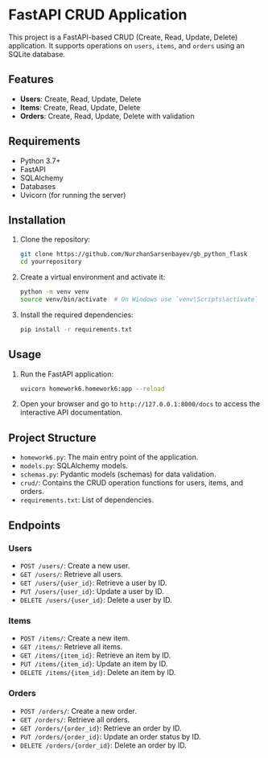 # FastAPI CRUD Application

This project is a FastAPI-based CRUD (Create, Read, Update, Delete) application. It supports operations on `users`, `items`, and `orders` using an SQLite database.

## Features

- **Users**: Create, Read, Update, Delete
- **Items**: Create, Read, Update, Delete
- **Orders**: Create, Read, Update, Delete with validation

## Requirements

- Python 3.7+
- FastAPI
- SQLAlchemy
- Databases
- Uvicorn (for running the server)

## Installation

1. Clone the repository:
    ```bash
    git clone https://github.com/NurzhanSarsenbayev/gb_python_flask
    cd yourrepository
    ```

2. Create a virtual environment and activate it:
    ```bash
    python -m venv venv
    source venv/bin/activate  # On Windows use `venv\Scripts\activate`
    ```

3. Install the required dependencies:
    ```bash
    pip install -r requirements.txt
    ```

## Usage

1. Run the FastAPI application:
    ```bash
    uvicorn homework6.homework6:app --reload
    ```

2. Open your browser and go to `http://127.0.0.1:8000/docs` to access the interactive API documentation.

## Project Structure

- `homework6.py`: The main entry point of the application.
- `models.py`: SQLAlchemy models.
- `schemas.py`: Pydantic models (schemas) for data validation.
- `crud/`: Contains the CRUD operation functions for users, items, and orders.
- `requirements.txt`: List of dependencies.

## Endpoints

### Users
- `POST /users/`: Create a new user.
- `GET /users/`: Retrieve all users.
- `GET /users/{user_id}`: Retrieve a user by ID.
- `PUT /users/{user_id}`: Update a user by ID.
- `DELETE /users/{user_id}`: Delete a user by ID.

### Items
- `POST /items/`: Create a new item.
- `GET /items/`: Retrieve all items.
- `GET /items/{item_id}`: Retrieve an item by ID.
- `PUT /items/{item_id}`: Update an item by ID.
- `DELETE /items/{item_id}`: Delete an item by ID.

### Orders
- `POST /orders/`: Create a new order.
- `GET /orders/`: Retrieve all orders.
- `GET /orders/{order_id}`: Retrieve an order by ID.
- `PUT /orders/{order_id}`: Update an order status by ID.
- `DELETE /orders/{order_id}`: Delete an order by ID.